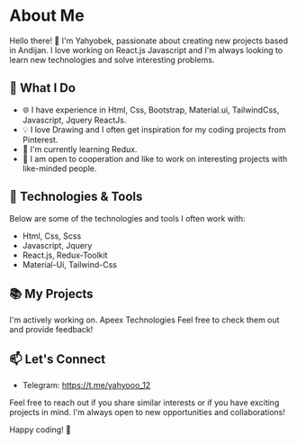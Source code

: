 
# About Me
Hello there! 👋 I'm Yahyobek, passionate about creating new projects based in Andijan. I love working on React.js Javascript and I'm always looking to learn new technologies and solve interesting problems.

## 🚀 What I Do

- 🌐 I have experience in Html, Css, Bootstrap, Material.ui, TailwindCss, Javascript, Jquery ReactJs.
- 💡 I love Drawing and I often get inspiration for my coding projects from Pinterest.
- 🌱 I'm currently learning Redux.
- 👯 I am open to cooperation and like to work on interesting projects with like-minded people.

## 🔧 Technologies & Tools

Below are some of the technologies and tools I often work with:

- Html, Css, Scss
- Javascript, Jquery
- React.js, Redux-Toolkit
- Material-Ui, Tailwind-Css
  
## 📚 My Projects

I'm actively working on. Apeex Technologies Feel free to check them out and provide feedback!

## 📫 Let's Connect

- Telegram: https://t.me/yahyooo_12

Feel free to reach out if you share similar interests or if you have exciting projects in mind. I'm always open to new opportunities and collaborations!

Happy coding! 🚀

